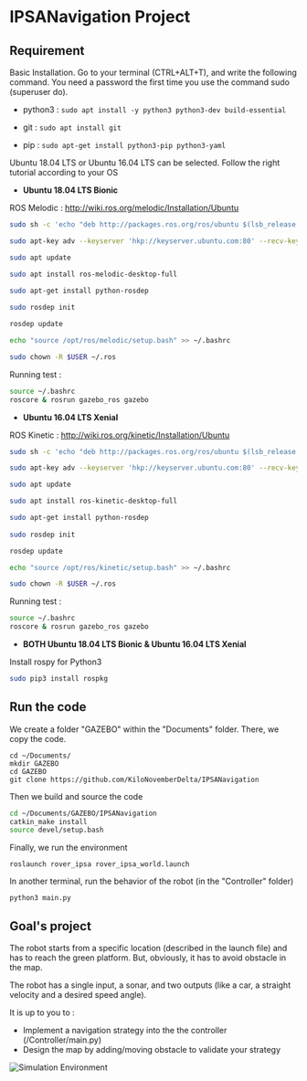 # IPSANavigation Project

## Requirement

Basic Installation. Go to your terminal (CTRL+ALT+T), and write the following command. You need a password the first time you use the command sudo (superuser do). 

* python3 : `sudo apt install -y python3 python3-dev build-essential` 

* git : `sudo apt install git`
* pip : `sudo apt-get install python3-pip python3-yaml`

Ubuntu 18.04 LTS or Ubuntu 16.04 LTS can be selected. Follow the right tutorial according to your OS

* **Ubuntu 18.04 LTS Bionic**

ROS Melodic : http://wiki.ros.org/melodic/Installation/Ubuntu

```bash
sudo sh -c 'echo "deb http://packages.ros.org/ros/ubuntu $(lsb_release -sc) main" > /etc/apt/sources.list.d/ros-latest.list'

sudo apt-key adv --keyserver 'hkp://keyserver.ubuntu.com:80' --recv-key C1CF6E31E6BADE8868B172B4F42ED6FBAB17C654

sudo apt update

sudo apt install ros-melodic-desktop-full

sudo apt-get install python-rosdep
	
sudo rosdep init

rosdep update

echo "source /opt/ros/melodic/setup.bash" >> ~/.bashrc

sudo chown -R $USER ~/.ros
```

Running test : 

```bash
source ~/.bashrc
roscore & rosrun gazebo_ros gazebo
```

* **Ubuntu 16.04 LTS Xenial**

ROS Kinetic : http://wiki.ros.org/kinetic/Installation/Ubuntu

```bash
sudo sh -c 'echo "deb http://packages.ros.org/ros/ubuntu $(lsb_release -sc) main" > /etc/apt/sources.list.d/ros-latest.list'

sudo apt-key adv --keyserver 'hkp://keyserver.ubuntu.com:80' --recv-key C1CF6E31E6BADE8868B172B4F42ED6FBAB17C654

sudo apt update

sudo apt install ros-kinetic-desktop-full

sudo apt-get install python-rosdep
	
sudo rosdep init

rosdep update

echo "source /opt/ros/kinetic/setup.bash" >> ~/.bashrc

sudo chown -R $USER ~/.ros
```

Running test :

```bash
source ~/.bashrc
roscore & rosrun gazebo_ros gazebo
```

* **BOTH Ubuntu 18.04 LTS Bionic & Ubuntu 16.04 LTS Xenial**

Install rospy for Python3 

```bash
sudo pip3 install rospkg
```



## Run the code

We create a folder "GAZEBO" within the "Documents" folder. There, we copy the code. 

```shell
cd ~/Documents/
mkdir GAZEBO
cd GAZEBO
git clone https://github.com/KiloNovemberDelta/IPSANavigation
```

Then we build and source the code

```bash
cd ~/Documents/GAZEBO/IPSANavigation
catkin_make install
source devel/setup.bash
```

Finally, we run the environment 

```
roslaunch rover_ipsa rover_ipsa_world.launch
```
In another terminal, run the behavior of the robot (in the "Controller" folder)

```
python3 main.py
```

## Goal's project

The robot starts from a specific location (described in the launch file) and has to reach the green platform. But, obviously, it has to avoid obstacle in the map. 

The robot has a single input, a sonar, and two outputs (like a car, a straight velocity and a desired speed angle). 

It is up to you to : 

* Implement a navigation strategy into the the controller (/Controller/main.py) 
* Design the map by adding/moving obstacle to validate your strategy 

![Simulation Environment](https://github.com/KiloNovemberDelta/Navigation/blob/master/pic.png)
